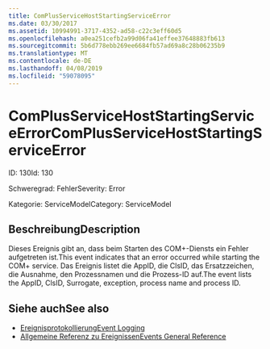 ```yaml
---
title: ComPlusServiceHostStartingServiceError
ms.date: 03/30/2017
ms.assetid: 10994991-3717-4352-ad58-c22c3eff60d5
ms.openlocfilehash: a0ea251cefb2a99d06fa41effee37648883fb613
ms.sourcegitcommit: 5b6d778ebb269ee6684fb57ad69a8c28b06235b9
ms.translationtype: MT
ms.contentlocale: de-DE
ms.lasthandoff: 04/08/2019
ms.locfileid: "59078095"
---
```

# <a name="complusservicehoststartingserviceerror"></a><span data-ttu-id="1f0ab-102">ComPlusServiceHostStartingServiceError</span><span class="sxs-lookup"><span data-stu-id="1f0ab-102">ComPlusServiceHostStartingServiceError</span></span>
<span data-ttu-id="1f0ab-103">ID: 130</span><span class="sxs-lookup"><span data-stu-id="1f0ab-103">Id: 130</span></span>  
  
 <span data-ttu-id="1f0ab-104">Schweregrad: Fehler</span><span class="sxs-lookup"><span data-stu-id="1f0ab-104">Severity: Error</span></span>  
  
 <span data-ttu-id="1f0ab-105">Kategorie: ServiceModel</span><span class="sxs-lookup"><span data-stu-id="1f0ab-105">Category: ServiceModel</span></span>  
  
## <a name="description"></a><span data-ttu-id="1f0ab-106">Beschreibung</span><span class="sxs-lookup"><span data-stu-id="1f0ab-106">Description</span></span>  
 <span data-ttu-id="1f0ab-107">Dieses Ereignis gibt an, dass beim Starten des COM+-Diensts ein Fehler aufgetreten ist.</span><span class="sxs-lookup"><span data-stu-id="1f0ab-107">This event indicates that an error occurred while starting the COM+ service.</span></span> <span data-ttu-id="1f0ab-108">Das Ereignis listet die AppID, die ClsID, das Ersatzzeichen, die Ausnahme, den Prozessnamen und die Prozess-ID auf.</span><span class="sxs-lookup"><span data-stu-id="1f0ab-108">The event lists the AppID, ClsID, Surrogate, exception, process name and process ID.</span></span>  
  
## <a name="see-also"></a><span data-ttu-id="1f0ab-109">Siehe auch</span><span class="sxs-lookup"><span data-stu-id="1f0ab-109">See also</span></span>

- [<span data-ttu-id="1f0ab-110">Ereignisprotokollierung</span><span class="sxs-lookup"><span data-stu-id="1f0ab-110">Event Logging</span></span>](../../../../../docs/framework/wcf/diagnostics/event-logging/index.md)
- [<span data-ttu-id="1f0ab-111">Allgemeine Referenz zu Ereignissen</span><span class="sxs-lookup"><span data-stu-id="1f0ab-111">Events General Reference</span></span>](../../../../../docs/framework/wcf/diagnostics/event-logging/events-general-reference.md)
